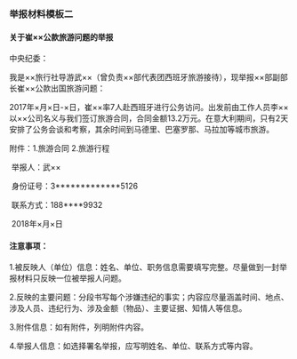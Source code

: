 ### 举报材料模板二

####                                                                                      关于崔××公款旅游问题的举报

中央纪委：

我是××旅行社导游武××（曾负责××部代表团西班牙旅游接待），现举报××部副部长崔××公款出国旅游问题：

2017年×月×日-×日，崔××率7人赴西班牙进行公务访问。出发前由工作人员李××以××公司名义与我们签订旅游合同，合同金额13.2万元。在意大利期间，只有2天安排了公务会谈和考察，其余时间到马德里、巴塞罗那、马拉加等城市旅游。

附件：1.旅游合同  2.旅游行程

​                                                                                                                                   举报人：武××

​                                                                                                                                   身份证号：3*************5126

​                                                                                                                                   联系方式：188****9932

​                                                                                                                                   2018年×月×日

#### 注意事项：

1.被反映人（单位）信息：姓名、单位、职务信息需要填写完整。尽量做到一封举报材料只反映一位被举报人问题。

2.反映的主要问题：分段书写每个涉嫌违纪的事实；内容应尽量涵盖时间、地点、涉及人员、违纪行为、涉及金额（物品）、主要证据、知情人等信息。

3.附件信息：如有附件，列明附件内容。

4.举报人信息：如选择署名举报，应写明姓名、单位、联系方式等内容。